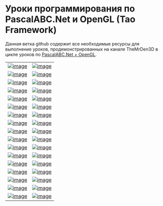 
# Уроки программирования по PascalABC.Net и OpenGL (Tao Framework) 

Данная ветка github содержит все необходимые ресурсы для выполнение уроков, продемонстрированных на канале TheMrDen3D в цикле уроков по [PascalABC.Net + OpenGL](https://www.youtube.com/watch?v=8l9sJ2d9lJM&list=PLaHMNOpHDYwoEfnxIRn93AOMTKej-JJ53).

|  |  |
|----:|:----------|
|[![image](res/l1s.png "Урок №0. Что такое OpenGL")](lessons/lesson_0.pas)|[![image](res/l1s.png "Урок №1. Как узнать версию OpenGL")](lessons/lesson_1.pas)|
|[![image](res/l2s.png "Урок №2. Меняющийся цвет заднего фона")](lessons/lesson_2.pas) | [![image](res/l3s.png "Урок №3. Создание первого примитива")](lessons/lesson_3.pas)|
|[![image](res/l4s.png "Урок №4. Треугольники и квадраты")](lessons/lesson_4.pas)|[![image](res/l5s.png "Урок №5. Двойная буферизация")](lessons/lesson_5.pas) |
|[![image](res/l6s.png "Урок №6. Z-буфер или буфер глубины")](lessons/lesson_6.pas)|[![image](res/l7s.png "Урок №7. Матрицы. Настройка перспективы")](lessons/lesson_7.pas) |
|[![image](res/l8s.png "Урок №8. Дальность видимости")](lessons/lesson_8.pas)|[![image](res/l9s.png "Урок №9. Настройка камеры")](lessons/lesson_9.pas) |
|[![image](res/l10s.png "Урок №10. Перемещение, вращение и масштабирование объекта")](lessons/lesson_10.pas)|[![image](res/l11s.png "Урок №11. Анимация объекта")](lessons/lesson_11.pas) |
|[![image](res/l12s.png "Урок №12. Объемные модели")](lessons/lesson_12.pas)|[![image](res/l13s.png "Урок №13. Работа с несколькими объектами")](lessons/lesson_13.pas) |
|[![image](res/l14s.png "Урок №14. Работа с клавиатурой")](lessons/lesson_14.pas)|[![image](res/l15s.png "Урок №15. Игра Snake2D")](lessons/lesson_15.pas) |
|[![image](res/l16s.png "Урок №16. Полноэкранный режим работы")](lessons/lesson_16.pas)|[![image](res/l17s.png "Урок №17. MultiViewPort")](lessons/lesson_17.pas) |
|[![image](res/l18s.png "Урок №18. Отсечение невидимых граней")](lessons/lesson_18.pas)|[![image](res/l19s.png "Урок №19. Текстуры. Загрузка")](lessons/lesson_19.pas) |
|[![image](res/l20s.png "Урок №20. Наложение текстур")](lessons/lesson_20.pas)|[![image](res/l21s.png "Урок №21. Загрузка фрагмента текстуры")](lessons/lesson_21.pas) |
|[![image](res/l22s.png "Урок №22. Фильтрация текстур")](lessons/lesson_22.pas)|[![image](res/l23s.png "Урок №23. Прозрачность текстур")](lessons/lesson_23.pas) |
|[![image](res/l24s.png "Урок №24. Простоя камера перемещения")](lessons/lesson_24.pas)|[![image](res/l25s.png "Урок №25. Камера ver. 2.0")](lessons/lesson_25.pas) |
|[![image](res/l26s.png "Урок №26. Камера ver.2.5 Управление мышкой")](lessons/lesson_26.pas)|[![image](res/l27s.png "Урок №27. Игра Doodle Jump")](lessons/lesson_27.pas) |
|[![image](res/l28s.png "Урок №28. Построение 3D графиков")](lessons/lesson_28.pas)|[![image](res/l29s.png "Урок №29. Создание Terrain")](lessons/lesson_29.pas) |
|[![image](res/l30s.png "Урок №30. Terrain из редактора")](lessons/lesson_30.pas)|[![image](res/l31s.png "Урок №31. Создание SkyBox")](lessons/lesson_31.pas) |
|[![image](res/l32s.png "Урок №32. Создание реки")](lessons/lesson_32.pas)|[![image](res/l33s.png "Урок №33. Создание тумана")](lessons/lesson_33.pas) |

